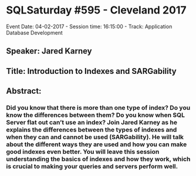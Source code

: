 # SQLSaturday #595 - Cleveland 2017
Event Date: 04-02-2017 - Session time: 16:15:00 - Track: Application  Database Development
## Speaker: Jared Karney
## Title: Introduction to Indexes and SARGability
## Abstract:
### Did you know that there is more than one type of index? Do you know the differences between them? Do you know when SQL Server flat out can’t use an index? Join Jared Karney as he explains the differences between the types of indexes and when they can and cannot be used (SARGability). He will talk about the different ways they are used and how you can make good indexes even better. You will leave this session understanding the basics of indexes and how they work, which is crucial to making your queries and servers perform well.
